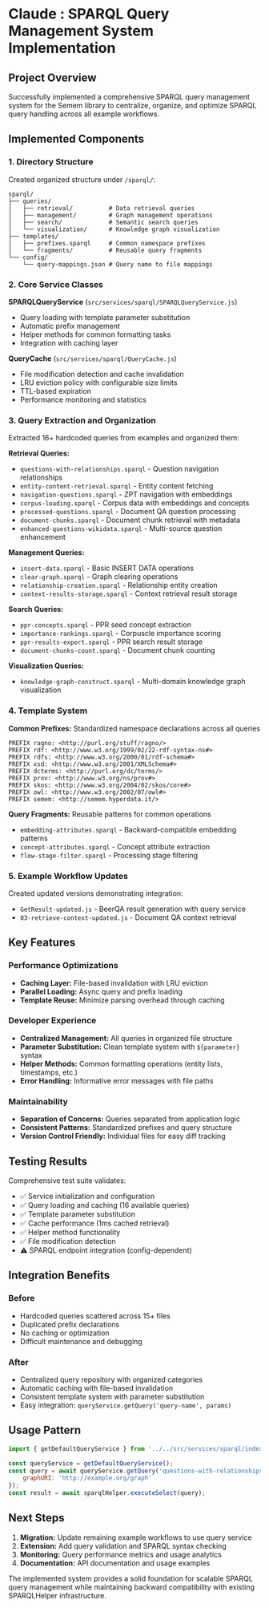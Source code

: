 # Claude : SPARQL Query Management System Implementation

## Project Overview

Successfully implemented a comprehensive SPARQL query management system for the Semem library to centralize, organize, and optimize SPARQL query handling across all example workflows.

## Implemented Components

### 1. Directory Structure
Created organized structure under `/sparql/`:
```
sparql/
├── queries/
│   ├── retrieval/          # Data retrieval queries
│   ├── management/         # Graph management operations  
│   ├── search/             # Semantic search queries
│   └── visualization/      # Knowledge graph visualization
├── templates/
│   ├── prefixes.sparql     # Common namespace prefixes
│   └── fragments/          # Reusable query fragments
└── config/
    └── query-mappings.json # Query name to file mappings
```

### 2. Core Service Classes

**SPARQLQueryService** (`src/services/sparql/SPARQLQueryService.js`)
- Query loading with template parameter substitution
- Automatic prefix management 
- Helper methods for common formatting tasks
- Integration with caching layer

**QueryCache** (`src/services/sparql/QueryCache.js`)
- File modification detection and cache invalidation
- LRU eviction policy with configurable size limits
- TTL-based expiration
- Performance monitoring and statistics

### 3. Query Extraction and Organization

Extracted 16+ hardcoded queries from examples and organized them:

**Retrieval Queries:**
- `questions-with-relationships.sparql` - Question navigation relationships
- `entity-content-retrieval.sparql` - Entity content fetching
- `navigation-questions.sparql` - ZPT navigation with embeddings
- `corpus-loading.sparql` - Corpus data with embeddings and concepts
- `processed-questions.sparql` - Document QA question processing
- `document-chunks.sparql` - Document chunk retrieval with metadata
- `enhanced-questions-wikidata.sparql` - Multi-source question enhancement

**Management Queries:**
- `insert-data.sparql` - Basic INSERT DATA operations
- `clear-graph.sparql` - Graph clearing operations
- `relationship-creation.sparql` - Relationship entity creation
- `context-results-storage.sparql` - Context retrieval result storage

**Search Queries:**
- `ppr-concepts.sparql` - PPR seed concept extraction
- `importance-rankings.sparql` - Corpuscle importance scoring
- `ppr-results-export.sparql` - PPR search result storage
- `document-chunks-count.sparql` - Document chunk counting

**Visualization Queries:**
- `knowledge-graph-construct.sparql` - Multi-domain knowledge graph visualization

### 4. Template System

**Common Prefixes:** Standardized namespace declarations across all queries
```sparql
PREFIX ragno: <http://purl.org/stuff/ragno/>
PREFIX rdf: <http://www.w3.org/1999/02/22-rdf-syntax-ns#>
PREFIX rdfs: <http://www.w3.org/2000/01/rdf-schema#>
PREFIX xsd: <http://www.w3.org/2001/XMLSchema#>
PREFIX dcterms: <http://purl.org/dc/terms/>
PREFIX prov: <http://www.w3.org/ns/prov#>
PREFIX skos: <http://www.w3.org/2004/02/skos/core#>
PREFIX owl: <http://www.w3.org/2002/07/owl#>
PREFIX semem: <http://semem.hyperdata.it/>
```

**Query Fragments:** Reusable patterns for common operations
- `embedding-attributes.sparql` - Backward-compatible embedding patterns
- `concept-attributes.sparql` - Concept attribute extraction
- `flow-stage-filter.sparql` - Processing stage filtering

### 5. Example Workflow Updates

Created updated versions demonstrating integration:
- `GetResult-updated.js` - BeerQA result generation with query service
- `03-retrieve-context-updated.js` - Document QA context retrieval

## Key Features

### Performance Optimizations
- **Caching Layer:** File-based invalidation with LRU eviction
- **Parallel Loading:** Async query and prefix loading
- **Template Reuse:** Minimize parsing overhead through caching

### Developer Experience  
- **Centralized Management:** All queries in organized file structure
- **Parameter Substitution:** Clean template system with `${parameter}` syntax
- **Helper Methods:** Common formatting operations (entity lists, timestamps, etc.)
- **Error Handling:** Informative error messages with file paths

### Maintainability
- **Separation of Concerns:** Queries separated from application logic
- **Consistent Patterns:** Standardized prefixes and query structure
- **Version Control Friendly:** Individual files for easy diff tracking

## Testing Results

Comprehensive test suite validates:
- ✅ Service initialization and configuration
- ✅ Query loading and caching (16 available queries)
- ✅ Template parameter substitution  
- ✅ Cache performance (1ms cached retrieval)
- ✅ Helper method functionality
- ✅ File modification detection
- ⚠ SPARQL endpoint integration (config-dependent)

## Integration Benefits

### Before
- Hardcoded queries scattered across 15+ files
- Duplicated prefix declarations
- No caching or optimization
- Difficult maintenance and debugging

### After  
- Centralized query repository with organized categories
- Automatic caching with file-based invalidation
- Consistent template system with parameter substitution
- Easy integration: `queryService.getQuery('query-name', params)`

## Usage Pattern

```javascript
import { getDefaultQueryService } from '../../src/services/sparql/index.js';

const queryService = getDefaultQueryService();
const query = await queryService.getQuery('questions-with-relationships', {
    graphURI: 'http://example.org/graph'
});
const result = await sparqlHelper.executeSelect(query);
```

## Next Steps

1. **Migration:** Update remaining example workflows to use query service
2. **Extension:** Add query validation and SPARQL syntax checking  
3. **Monitoring:** Query performance metrics and usage analytics
4. **Documentation:** API documentation and usage examples

The implemented system provides a solid foundation for scalable SPARQL query management while maintaining backward compatibility with existing SPARQLHelper infrastructure.